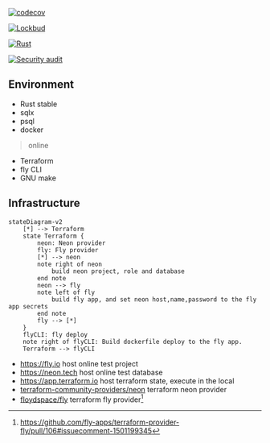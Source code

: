 [![codecov](https://codecov.io/github/bxb100/zero-to-production/branch/main/graph/badge.svg?token=MAA8R3RY6O)](https://codecov.io/github/bxb100/zero-to-production)

[![Lockbud](https://github.com/bxb100/zero-to-production/actions/workflows/lockbud.yml/badge.svg?branch=main)](https://github.com/bxb100/zero-to-production/actions/workflows/lockbud.yml)

[![Rust](https://github.com/bxb100/zero-to-production/actions/workflows/general.yml/badge.svg)](https://github.com/bxb100/zero-to-production/actions/workflows/general.yml)

[![Security audit](https://github.com/bxb100/zero-to-production/actions/workflows/audit.yml/badge.svg)](https://github.com/bxb100/zero-to-production/actions/workflows/audit.yml)

## Environment

* Rust stable
* sqlx
* psql
* docker
> online
* Terraform
* fly CLI
* GNU make

## Infrastructure
[//]: # (https://mermaid.js.org/syntax/stateDiagram.html)
```mermaid
stateDiagram-v2
    [*] --> Terraform
    state Terraform {
        neon: Neon provider
        fly: Fly provider
        [*] --> neon
        note right of neon
            build neon project, role and database
        end note
        neon --> fly
        note left of fly
            build fly app, and set neon host,name,password to the fly app secrets
        end note
        fly --> [*]
    }
    flyCLI: fly deploy
    note right of flyCLI: Build dockerfile deploy to the fly app.
    Terraform --> flyCLI
```

* https://fly.io host online test project
* https://neon.tech host online test database
* https://app.terraform.io host terraform state, execute in the local
* [terraform-community-providers/neon](https://registry.terraform.io/providers/terraform-community-providers/neon/latest) terraform neon provider
* [floydspace/fly]( https://registry.terraform.io/providers/floydspace/fly/latest) terraform fly provider[^not official]

[^not official]: https://github.com/fly-apps/terraform-provider-fly/pull/106#issuecomment-1501199345